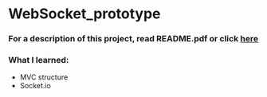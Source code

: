 # WebSocket_prototype

### For a description of this project, read README.pdf or click [here]()

### What I learned:
- MVC structure
- Socket.io
